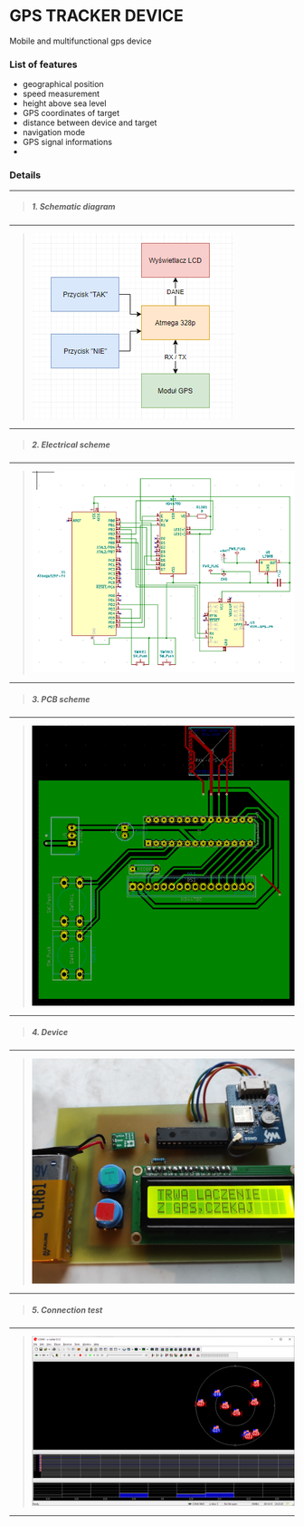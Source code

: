 # GPS TRACKER DEVICE

Mobile and multifunctional gps device

### List of features
- geographical position
- speed measurement
- height above sea level
- GPS coordinates of target
- distance between device and target
- navigation mode
- GPS signal informations
- 

### Details

---

> ##### 1. Schematic diagram
---
> ![scheme1](readme-assets/scheme1.png?raw=true "scheme1")
---
> ##### 2. Electrical scheme
---
> ![scheme2](readme-assets/scheme2.png?raw=true "scheme2")
---
> ##### 3. PCB scheme
---
> ![scheme3](readme-assets/scheme3.png?raw=true "scheme3")
---
> ##### 4. Device
---
> ![device](readme-assets/device.jpg?raw=true "device")
---
> ##### 5. Connection test
---
> ![gps](readme-assets/gps.png?raw=true "gps")
---
